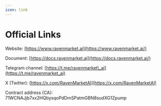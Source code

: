 ```yaml
---
icon: link
---
```


# Official Links

Website: [https://www.ravenmarket.ai](https://www.ravenmarket.ai/)

Document: [https://docs.ravenmarket.ai](https://docs.ravenmarket.ai/)

Telegram channel: [https://t.me/ravenmarket\_ai](https://t.me/ravenmarket_ai)

X (Twitter): [https://x.com/RavenMarketAI](https://x.com/RavenMarketAI)

Contract address (CA): 71WCNAJjb7xx2HQbysqoPdDmSPatmGBN8sudXG1Zpump

[\
](https://docs.bitsnap.xyz/roadmap)
